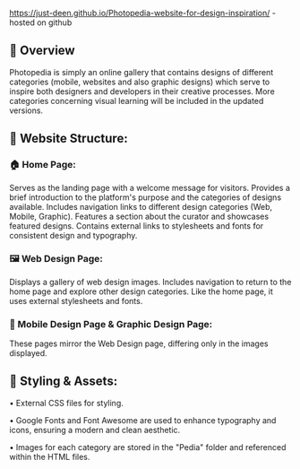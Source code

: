 https://just-deen.github.io/Photopedia-website-for-design-inspiration/ - hosted on github

## 💫 Overview 
Photopedia is simply an online gallery that contains designs of different categories (mobile, websites and also graphic designs) which serve to inspire both designers and developers in their creative processes. More categories concerning visual learning will be included in the updated versions.


## 📃 Website Structure:

### 🏠 Home Page:

Serves as the landing page with a welcome message for visitors.
Provides a brief introduction to the platform's purpose and the categories of designs available.
Includes navigation links to different design categories (Web, Mobile, Graphic).
Features a section about the curator and showcases featured designs.
Contains external links to stylesheets and fonts for consistent design and typography.


### 🖼 Web Design Page:

Displays a gallery of web design images.
Includes navigation to return to the home page and explore other design categories.
Like the home page, it uses external stylesheets and fonts.


### 🎨 Mobile Design Page & Graphic Design Page:

These pages mirror the Web Design page, differing only in the images displayed.


## 💼 Styling & Assets:

• External CSS files for styling.

• Google Fonts and Font Awesome are used to enhance typography and icons, ensuring a modern and clean aesthetic.

• Images for each category are stored in the "Pedia" folder and referenced within the HTML files.
